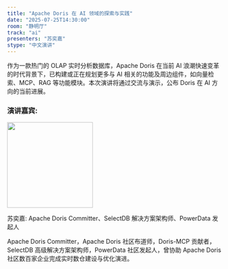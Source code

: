 ```yaml
---
title: "Apache Doris 在 AI 领域的探索与实践"
date: "2025-07-25T14:30:00"
room: "静明厅"
track: "ai"
presenters: "苏奕嘉"
stype: "中文演讲"
---
```


作为一款热门的 OLAP 实时分析数据库，Apache Doris 在当前 AI 浪潮快速变革的时代背景下，已构建或正在规划更多与 AI 相关的功能及周边组件，如向量检索、MCP、RAG 等功能模块。本次演讲将通过交流与演示，公布 Doris 在 AI 方向的当前进展。

### 演讲嘉宾:

<img src="https://github.com/user-attachments/assets/9b0307e8-6187-442d-b535-baa0983e1244" width="200" />

苏奕嘉: Apache Doris Committer、SelectDB 解决方案架构师、PowerData 发起人

Apache Doris Committer，Apache Doris 社区布道师，Doris-MCP 贡献者，SelectDB 高级解决方案架构师，PowerData 社区发起人，曾协助 Apache Doris 社区数百家企业完成实时数仓建设与优化演进。